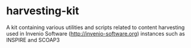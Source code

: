 harvesting-kit
==============

A kit containing various utilities and scripts related to content harvesting used in Invenio Software (http://invenio-software.org) instances such as INSPIRE and SCOAP3

